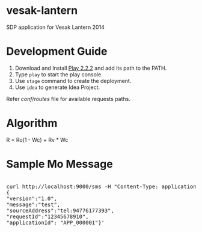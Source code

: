 vesak-lantern
=============

SDP application for Vesak Lantern 2014

Development Guide
=================
1. Download and Install [Play 2.2.2](http://www.playframework.com/download) and add its path to the PATH.
2. Type `play` to start the play console.
3. Use `stage` command to create the deployment.
4. Use `idea` to generate Idea Project.

Refer *conf/routes* file for available requests paths.

Algorithm
===========
R = Ro(1 - Wc) + Rv * Wc

Sample Mo Message
=====================

<pre>

curl http://localhost:9000/sms -H "Content-Type: application/json" -X POST -d'
{
"version":"1.0",
"message":"test",
"sourceAddress":"tel:94776177393",
"requestId":"12345678910",
"applicationId": "APP_000001"}'

</pre>
